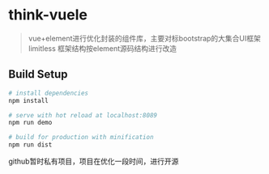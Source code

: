 # think-vuele

> vue+element进行优化封装的组件库，主要对标bootstrap的大集合UI框架limitless
> 框架结构按element源码结构进行改造

## Build Setup

``` bash
# install dependencies
npm install

# serve with hot reload at localhost:8089
npm run demo

# build for production with minification
npm run dist
```

github暂时私有项目，项目在优化一段时间，进行开源
